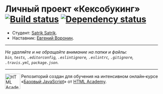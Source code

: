 # Личный проект «Кексобукинг» [![Build status][travis-image]][travis-url] [![Dependency status][dependency-image]][dependency-url]

* Студент: [Satrik Satrik](https://up.htmlacademy.ru/javascript/8/user/124377).
* Наставник: [Евгений Воронин](https://htmlacademy.ru/profile/id245996).

---

_Не удаляйте и не обращайте внимание на папки и файлы:_<br>
_`bin`, `tests`, `.editorconfig`, `.eslintignore`, `.eslintrc`, `.gitignore`, `.travis.yml`, `package.json`._

---

<a href="https://htmlacademy.ru/intensive/javascript"><img align="left" width="50" height="50" title="HTML Academy" src="https://up.htmlacademy.ru/static/img/intensive/javascript/logo-for-github.svg"></a>

Репозиторий создан для обучения на интенсивном онлайн‑курсе «[Базовый JavaScript](https://htmlacademy.ru/intensive/javascript)» от [HTML Academy](https://htmlacademy.ru).

[travis-image]: https://travis-ci.org/htmlacademy-javascript/124377-keksobooking.svg?branch=master
[travis-url]: https://travis-ci.org/htmlacademy-javascript/124377-keksobooking
[dependency-image]: https://david-dm.org/htmlacademy-javascript/124377-keksobooking.svg?style=flat-square
[dependency-url]: https://david-dm.org/htmlacademy-javascript/124377-keksobooking

